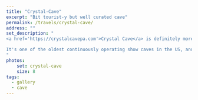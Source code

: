 ```yaml
---
title: "Crystal-Cave"
excerpt: "Bit tourist-y but well curated cave"
permalink: /travels/crystal-cave/
address: ""
set_description: "
<a href='https://crystalcavepa.com'>Crystal Cave</a> is definitely more of a tourist trap sort of destination. Very family oriented, but worth a quick stop.

It's one of the oldest continuously operating show caves in the US, and definitely in Pennsylvania. It was found by locals quarrying for limestone. Unfortunately, quite a bit of damage was done by locals breaking off prized pieces to take home. It was purchased and turned into a show business as much to protect it as anything else. There's currently an ice cream parlor and restaurant, miniature golf course, nature trail, second gift shop, and theater. There used to be a hotel on the premises, but was repurposed.
"
photos:
    set: crystal-cave
    size: 8
tags:
  - gallery
  - cave
---
```

